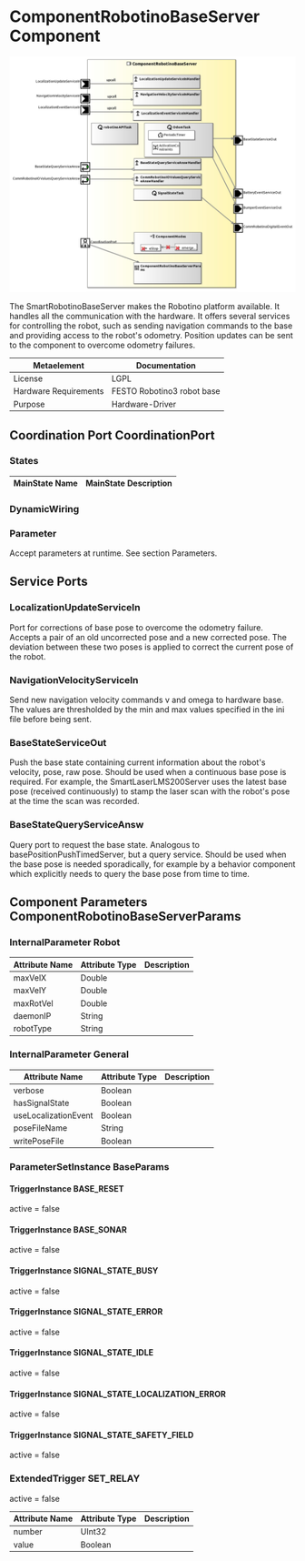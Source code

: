 <!--- This file is generated from the ComponentRobotinoBaseServer.componentDocumentation model --->
<!--- do not modify this file manually as it will by automatically overwritten by the code generator, modify the model instead and re-generate this file --->

# ComponentRobotinoBaseServer Component

![ComponentRobotinoBaseServer-ComponentImage](model/ComponentRobotinoBaseServerComponentDefinition.jpg)

The SmartRobotinoBaseServer makes the Robotino platform available. It handles all the communication with the hardware. It offers several services for controlling the robot, such as sending navigation commands to the base and providing access to the robot's odometry. Position updates can be sent to the component to overcome odometry failures.

| Metaelement | Documentation |
|-------------|---------------|
| License | LGPL |
| Hardware Requirements | FESTO Robotino3 robot base |
| Purpose | Hardware-Driver |


## Coordination Port CoordinationPort


### States


| MainState Name | MainState Description |
|----------------|-----------------------|

### DynamicWiring


### Parameter

Accept parameters at runtime. See section Parameters.

## Service Ports

### LocalizationUpdateServiceIn

Port for corrections of base pose to overcome the odometry failure. Accepts a pair of an old uncorrected pose and a new corrected pose. The deviation between these two poses is applied to correct the current pose of the robot.

### NavigationVelocityServiceIn

Send new navigation velocity commands v and omega to hardware base. The values are thresholded by the min and max values specified in the ini file before being sent.

### BaseStateServiceOut

Push the base state containing current information about the robot's velocity, pose, raw pose. Should be used when a continuous base pose is required. For example, the SmartLaserLMS200Server uses the latest base pose (received continuously) to stamp the laser scan with the robot's pose at the time the scan was recorded.

### BaseStateQueryServiceAnsw

Query port to request the base state. Analogous to basePositionPushTimedServer, but a query service. Should be used when the base pose is needed sporadically, for example by a behavior component which explicitly needs to query the base pose from time to time.


## Component Parameters ComponentRobotinoBaseServerParams

### InternalParameter Robot

| Attribute Name | Attribute Type | Description |
|----------------|----------------|-------------|
| maxVelX | Double |  |
| maxVelY | Double |  |
| maxRotVel | Double |  |
| daemonIP | String |  |
| robotType | String |  |

### InternalParameter General

| Attribute Name | Attribute Type | Description |
|----------------|----------------|-------------|
| verbose | Boolean |  |
| hasSignalState | Boolean |  |
| useLocalizationEvent | Boolean |  |
| poseFileName | String |  |
| writePoseFile | Boolean |  |

### ParameterSetInstance BaseParams

#### TriggerInstance BASE_RESET

active = false


#### TriggerInstance BASE_SONAR

active = false


#### TriggerInstance SIGNAL_STATE_BUSY

active = false


#### TriggerInstance SIGNAL_STATE_ERROR

active = false


#### TriggerInstance SIGNAL_STATE_IDLE

active = false


#### TriggerInstance SIGNAL_STATE_LOCALIZATION_ERROR

active = false


#### TriggerInstance SIGNAL_STATE_SAFETY_FIELD

active = false


### ExtendedTrigger SET_RELAY

active = false

| Attribute Name | Attribute Type | Description |
|----------------|----------------|-------------|
| number | UInt32 |  |
| value | Boolean |  |

